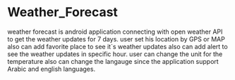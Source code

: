 # Weather_Forecast
weather forecast is android application connecting with open weather API to get the weather updates for 7 days.
user set his location by GPS or MAP also can add favorite place to see it`s weather updates also can add alert to see the weather updates in specific hour. 
user can change the unit for the temperature also can change the langauge since the application support Arabic and english languages.
